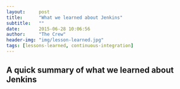 ```yaml
---
layout:     post
title:      "What we learned about Jenkins"
subtitle:	""
date:       2015-06-28 10:06:56
author:     "The Crew"
header-img: "img/lesson-learned.jpg"
tags: [lessons-learned, continuous-integration]
---
```


## A quick summary of what we learned about Jenkins
